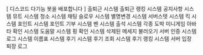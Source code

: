 [ 디스코드 다기능 봇을 배포합니다 ]
출퇴근 시스템
출퇴근 랭킹 시스템
공지사항 시스템
뮤트 시스템
청소 시스템
채팅 슬로우 시스템
별명변경 시스템
서버스텟 시스템
킥 시스템
포인트 시스템
포인트 기부 시스템
벤 시스템
출석 시스템
각종 도박 미니게임 
아바타 확인 시스템
도움말 시스템
핑 확인 시스템
삭제된 메세지 불러오기
서버 인증 시스템
로그 시스템
이름표 시스템
후기 시스템
후기 조회 시스템
후기 랭킹 시스템
서버 입장 퇴장 로그
